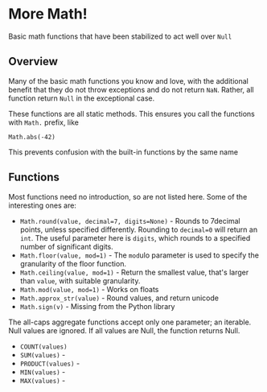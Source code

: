 
More Math!  
==========

Basic math functions that have been stabilized to act well over `Null`

Overview
--------

Many of the basic math functions you know and love, with the additional benefit 
that they do not throw exceptions and do not return `NaN`. Rather, all function 
return `Null` in the exceptional case.

These functions are all static methods. This ensures you call the functions 
with `Math.` prefix, like 

	Math.abs(-42)

This prevents confusion with the built-in functions by the same name   


Functions
---------

Most functions need no introduction, so are not listed here. Some of the interesting ones are:

- `Math.round(value, decimal=7, digits=None)` - Rounds to 7decimal points, unless specified differently.  Rounding to `decimal=0` will return an `int`. The useful parameter here is `digits`, which rounds to a specified number of significant digits.
- `Math.floor(value, mod=1)` - The `mod`ulo parameter is used to specify the granularity of the floor function.
- `Math.ceiling(value, mod=1)` - Return the smallest value, that's larger than `value`, with suitable granularity.
- `Math.mod(value, mod=1)` - Works on floats
- `Math.approx_str(value)` - Round values, and return unicode 
- `Math.sign(v)` - Missing from the Python library 



The all-caps aggregate functions accept only one parameter; an iterable. Null 
values are ignored. If all values are Null, the function returns Null.

- `COUNT(values)` 
- `SUM(values)` - 
- `PRODUCT(values)` - 
- `MIN(values)` - 
- `MAX(values)` - 

